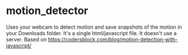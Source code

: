 # motion_detector

Uses your webcam to detect motion and save snapshots of the motion in your Downloads folder.
It's a single html/javascript file.
It doesn't use a server.
Based on https://codersblock.com/blog/motion-detection-with-javascript/

